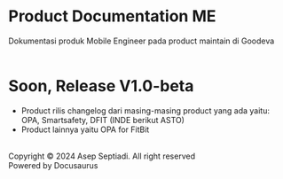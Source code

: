 # Product Documentation ME
Dokumentasi produk Mobile Engineer pada product maintain di Goodeva<br /><br />

# Soon, Release V1.0-beta

- Product rilis changelog dari masing-masing product yang ada yaitu: OPA, Smartsafety, DFIT (INDE berikut ASTO)
- Product lainnya yaitu OPA for FitBit
<br /><br />

Copyright &copy; 2024 Asep Septiadi. All right reserved<br />
Powered by Docusaurus